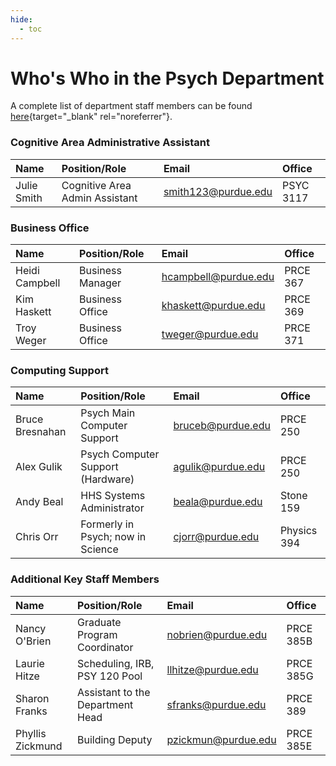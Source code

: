 ```yaml
---
hide:
  - toc
---
```


# Who's Who in the Psych Department

A complete list of department staff members can be found [here](http://www.purdue.edu/hhs/psy/directory/staff/index.html){target="_blank" rel="noreferrer"}.

### Cognitive Area Administrative Assistant

| Name                  | Position/Role                      | Email                     | Office 
| :---------------------| :--------------------------------- |:------------------------- |:-----------
| Julie Smith           | Cognitive Area Admin Assistant     | <smith123@purdue.edu>     | PSYC 3117

### Business Office

| Name                  | Position/Role                      | Email                     | Office 
| :---------------------| :--------------------------------- |:------------------------- |:-----------
| Heidi Campbell        | Business Manager                   | <hcampbell@purdue.edu>    | PRCE 367   
| Kim Haskett           | Business Office                    | <khaskett@purdue.edu>     | PRCE 369   
| Troy Weger            | Business Office                    | <tweger@purdue.edu>      | PRCE 371   

### Computing Support

| Name                  | Position/Role                      | Email                     | Office 
| :---------------------| :--------------------------------- |:------------------------- |:-----------
| Bruce Bresnahan       | Psych Main Computer Support        | <bruceb@purdue.edu>       | PRCE 250  
| Alex Gulik            | Psych Computer Support (Hardware)  | <agulik@purdue.edu>       | PRCE 250
| Andy Beal             | HHS Systems Administrator          |  <beala@purdue.edu>        | Stone 159   
| Chris Orr             | Formerly in Psych; now in Science  |  <cjorr@purdue.edu>        | Physics 394   

### Additional Key Staff Members

| Name                  | Position/Role                      | Email                     | Office 
| :---------------------| :--------------------------------- |:------------------------- |:-----------
| Nancy O'Brien         | Graduate Program Coordinator       | <nobrien@purdue.edu>      | PRCE 385B
| Laurie Hitze          | Scheduling, IRB, PSY 120 Pool      | <llhitze@purdue.edu>      | PRCE 385G   
| Sharon Franks         |  Assistant to the Department Head  | <sfranks@purdue.edu>       | PRCE 389   
| Phyllis Zickmund      | Building Deputy                    | <pzickmun@purdue.edu>     | PRCE 385E

<style>
  /* Override Mkdocs Material Datatable styles */
  .md-typeset table:not([class]) {
    display: table;
    table-layout:fixed;
  }
  .md-typeset table:not([class]) > tbody {
    word-wrap: break-word;
  }
</style>